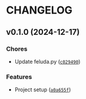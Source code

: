 # CHANGELOG


## v0.1.0 (2024-12-17)

### Chores

- Update feluda.py
  ([`c029490`](https://github.com/aatmanvaidya/feluda-versioning-check/commit/c029490c703b0bfe2447a3d8ee91bc57d4123c0f))

### Features

- Project setup
  ([`a0a655f`](https://github.com/aatmanvaidya/feluda-versioning-check/commit/a0a655fe1aa025ad8f8629cbd6b9fbaff59feb8f))
